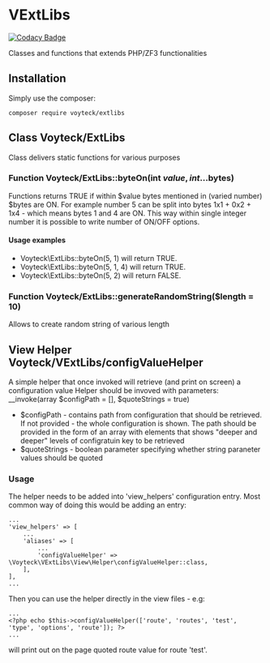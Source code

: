 # VExtLibs

[![Codacy Badge](https://api.codacy.com/project/badge/Grade/da2eaba85ee642abbdd10f29165065c0)](https://app.codacy.com/app/Voyteck/VExtLibs?utm_source=github.com&utm_medium=referral&utm_content=Voyteck/VExtLibs&utm_campaign=Badge_Grade_Dashboard)

Classes and functions that extends PHP/ZF3 functionalities

## Installation
Simply use the composer:
```
composer require voyteck/extlibs
```

## Class Voyteck/ExtLibs
Class delivers static functions for various purposes

### Function Voyteck/ExtLibs::byteOn(int $value, int ...$bytes)
Functions returns TRUE if within $value bytes mentioned in (varied number) $bytes are ON.
For example number 5 can be split into bytes 1x1 + 0x2 + 1x4 - which means bytes 1 and 4 are ON.
This way within single integer number it is possible to write number of ON/OFF options.

#### Usage examples 
* Voyteck\ExtLibs::byteOn(5, 1) will return TRUE. 
* Voyteck\ExtLibs::byteOn(5, 1, 4) will return TRUE.
* Voyteck\ExtLibs::byteOn(5, 2) will return FALSE.

### Function Voyteck/ExtLibs::generateRandomString($length = 10)
Allows to create random string of various length

## View Helper Voyteck/VExtLibs/configValueHelper
A simple helper that once invoked will retrieve (and print on screen) a configuration value
Helper should be invoved with parameters:
__invoke(array $configPath = [], $quoteStrings = true)
* $configPath - contains path from configuration that should be retrieved. If not provided - the whole configuration is shown. The path should be provided in the form of an array with elements that shows "deeper and deeper" levels of configratuin key to be retrieved
* $quoteStrings - boolean parameter specifying whether string paraneter values should be quoted 

### Usage
The helper needs to be added into 'view_helpers' configuration entry.
Most common way of doing this would be adding an entry:
```
...
'view_helpers' => [
	...
	'aliases' => [
		...
		'configValueHelper' => \Voyteck\VExtLibs\View\Helper\configValueHelper::class,
	],
],
...
```
Then you can use the helper directly in the view files - e.g:
```
...
<?php echo $this->configValueHelper(['route', 'routes', 'test', 'type', 'options', 'route']); ?>
...
```
will print out on the page quoted route value for route 'test'. 